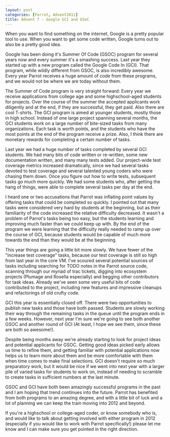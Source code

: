 ```yaml
---
layout: post
categories: [Parrot, Advent2011]
title: Advent 7 - Google GCI and GSoC
---
```


When you want to find something on the internet, Google is a pretty popular
tool to use. When you want to get some code written, Google turns out to also
be a pretty good idea.

Google has been doing it's Summer Of Code (GSOC) program for several years now
and every summer it's a smashing success. Last year they started up with a new
program called the Google Code In (GCI). That program, while wildly different
from GSOC, is also incredibly awesome. Every year Parrot receives a huge
amount of code from these programs, and we would not be where we are today
without them.

The Summer of Code program is very straight forward: Every year we receive
applications from college age and some highschool-aged students for projects.
Over the course of the summer the accepted applicants work diligently and at
the end, if they are successful, they get paid. Also there are cool T-shirts.
The GCI program is aimed at younger students, mostly those in high school.
Instead of one large project spanning several months, the GCI students work on
a large number of bite-sized tasks from many organizations. Each task is worth
points, and the students who have the most points at the end of the program
receive a prize. Also, I think there are monetary rewards for completing a
certain number of tasks.

Last year we had a huge number of tasks completed by several GCI students. We
had many bits of code written or re-written, some new documentation written,
and many many tests added. Our project-wide test coverage metrics increased
dramatically, since we had several tasks devoted to test coverage and several
talented young coders who were chasing them down. Once you figure out how to
write tests, subsequent tasks go much more quickly. We had some students who,
after getting the hang of things, were able to complete several tasks per day
at the end.

I heard one or two accusations that Parrot was inflating point values by
offering tasks that could be completed so quickly. I pointed out that many
tasks were considered very hard by students at the beginning, but as their
familiarity of the code increased the relative difficulty decreased. It wasn't
a problem of Parrot's tasks being too easy, but the students learning and
improving much faster than we could keep up with. By the end of the program
we were learning that the difficulty really needed to ramp up over the course
of GCI, because students would be capable of much more towards the end than
they would be at the beginning.

This year things are going a little bit more slowly. We have fewer of the
"increase test coverage" tasks, because our test coverage is still so high
from last year in the core VM. I've scoured several potential sources of tasks
including searching for TODO notes in the Parrot source code, scanning through
our myriad of trac tickets, digging into ecosystem projects (Plumage and
Rosella especially) and begging other contributors for task ideas. Already
we've seen some very useful bits of code contributed to the project, including
new features and impressive cleanups and refactorings of old crufty code.

GCI this year is essentially closed off. There were two opportunities to
publish new tasks and those have both passed. Students are slowly working
their way through the remaining tasks in the queue until the program ends in
a few weeks. However, next year I'm sure we're going to see both another GSOC
and another round of GCI (At least, I hope we see them, since these are both
so awesome!).

Despite being months away we're already starting to look for project ideas and
potential applicants for GSOC. Getting good ideas picked early allows us time
to refine them, and getting familiar with potential applications now helps us
to learn more about them and be more comfortable with them when time comes to
make final selections. GCI doesn't require so much preparatory work, but it
would be nice if we went into next year with a larger pile of varied tasks for
students to work on, instead of needing to scramble to create tasks in
sufficient numbers at the last minute.

GSOC and GCI have both been amazingly successful programs in the past and I am
hoping that trend continues into the future. Parrot has benefited from both
programs to an amazing degree, and with a little bit of luck and a lot of
planning we can keep the train moving into 2012 and beyond.

If you're a highschool or college-aged coder, or know somebody who is, and
would like to talk about getting involved with either program in 2012
(especially if you would like to work with Parrot specifically!) please let
me know and I can make sure you get pointed in the right direction.
